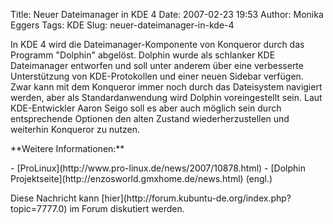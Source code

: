 Title: Neuer Dateimanager in KDE 4
Date: 2007-02-23 19:53
Author: Monika Eggers
Tags: KDE
Slug: neuer-dateimanager-in-kde-4

In KDE 4 wird die Dateimanager-Komponente von Konqueror durch das
Programm "Dolphin" abgelöst. Dolphin wurde als schlanker KDE
Dateimanager entworfen und soll unter anderem über eine verbesserte
Unterstützung von KDE-Protokollen und einer neuen Sidebar verfügen. Zwar
kann mit dem Konqueror immer noch durch das Dateisystem navigiert
werden, aber als Standardanwendung wird Dolphin voreingestellt sein.
Laut KDE-Entwickler Aaron Seigo soll es aber auch möglich sein durch
entsprechende Optionen den alten Zustand wiederherzustellen und
weiterhin Konqueror zu nutzen.

</p>
**Weitere Informationen:**

</p>
-   [ProLinux](http://www.pro-linux.de/news/2007/10878.html)
-   [Dolphin Projektseite](http://enzosworld.gmxhome.de/news.html)
    (engl.)

</p>
Diese Nachricht kann
[hier](http://forum.kubuntu-de.org/index.php?topic=7777.0) im Forum
diskutiert werden.

</p>
<!--break--><!--break-->
